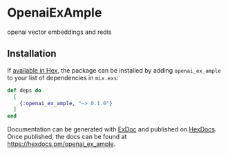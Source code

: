 # OpenaiExAmple

openai vector embeddings and redis

## Installation

If [available in Hex](https://hex.pm/docs/publish), the package can be installed
by adding `openai_ex_ample` to your list of dependencies in `mix.exs`:

```elixir
def deps do
  [
    {:openai_ex_ample, "~> 0.1.0"}
  ]
end
```

Documentation can be generated with [ExDoc](https://github.com/elixir-lang/ex_doc)
and published on [HexDocs](https://hexdocs.pm). Once published, the docs can
be found at <https://hexdocs.pm/openai_ex_ample>.

